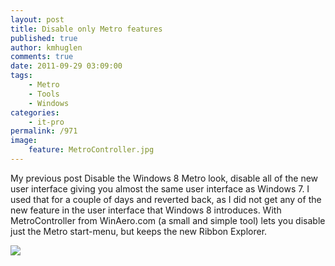 ```yaml
---
layout: post
title: Disable only Metro features
published: true
author: kmhuglen
comments: true
date: 2011-09-29 03:09:00
tags:
    - Metro
    - Tools
    - Windows
categories:
    - it-pro
permalink: /971
image:
    feature: MetroController.jpg
---
```

My previous post Disable the Windows 8 Metro look, disable all of the new user interface giving you almost the same user interface as Windows 7. I used that for a couple of days and reverted back, as I did not get any of the new feature in the user interface that Windows 8 introduces. With MetroController from WinAero.com (a small and simple tool) lets you disable just the Metro start-menu, but keeps the new Ribbon Explorer.

![][1]

 [1]: /wp-content/uploads/MetroController.jpg
